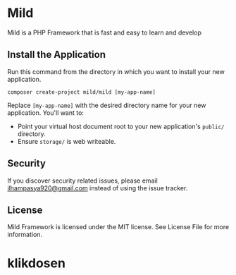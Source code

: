# Mild
Mild is a PHP Framework that is fast and easy to learn and develop

## Install the Application

Run this command from the directory in which you want to install your new application.

    composer create-project mild/mild [my-app-name]

Replace `[my-app-name]` with the desired directory name for your new application. You'll want to:

* Point your virtual host document root to your new application's `public/` directory.
* Ensure `storage/` is web writeable.

## Security

If you discover security related issues, please email ilhampasya920@gmail.com instead of using the issue tracker.

## License

Mild Framework is licensed under the MIT license. See License File for more information.
# klikdosen
